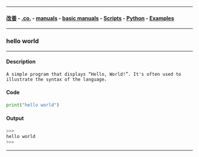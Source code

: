 
---

#### [改善](https://github.com/ttltrk/0C/blob/master/README.MD) - [.co.](https://github.com/ttltrk/PRG/blob/master/CODING.MD) - [manuals](https://github.com/ttltrk/PRG/blob/master/MAN.MD) - [basic manuals](https://github.com/ttltrk/PRG/blob/master/MANUALS.MD) - [Scripts](https://github.com/ttltrk/PRG/blob/master/PY/DOC/SC/SC.MD) - [Python](https://github.com/ttltrk/PRG/blob/master/PY/DOC/OPYM/OPYM.MD) - [Examples](https://github.com/ttltrk/PRG/blob/master/PY/DOC/OPYM/999_EXAMPLES/EXAM.MD)

---

### hello world

---

#### Description

```
A simple program that displays “Hello, World!”. It's often used to illustrate the syntax of the language.
```

#### Code

```python
print("hello world")
```

#### Output

```python
>>>
hello world
>>>
```

---

